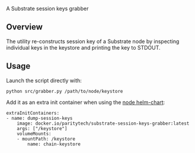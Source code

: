 A Substrate session keys grabber

## Overview

The utility re-constructs session key of a Substrate node by inspecting individual keys in the keystore and printing the key to STDOUT.

## Usage

Launch the script directly with:

```
python src/grabber.py /path/to/node/keystore
```

Add it as an extra init container when using the [node helm-chart](https://github.com/paritytech/helm-charts/tree/main/charts/node):

```
extraInitContainers:
- name: dump-session-keys
    image: docker.io/paritytech/substrate-session-keys-grabber:latest
    args: ["/keystore"]
    volumeMounts:
    - mountPath: /keystore
        name: chain-keystore
```